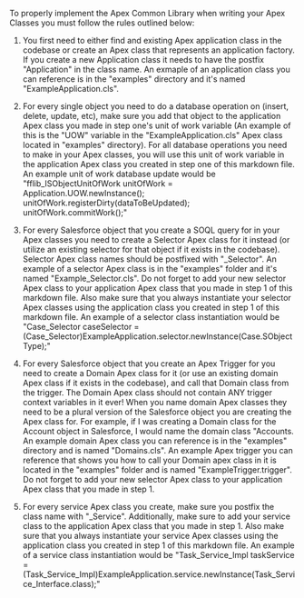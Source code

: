 To properly implement the Apex Common Library when writing your Apex Classes you must follow the rules outlined below:

1) You first need to either find and existing Apex application class in the codebase or create an Apex class that represents an application factory. If you create a new Application class it needs to have the postfix "Application" in the class name. An exmaple of an application class you can reference is in the "examples" directory and it's named "ExampleApplication.cls". 

2) For every single object you need to do a database operation on (insert, delete, update, etc), make sure you add that object to the application Apex class you made in step one's unit of work variable (An example of this is the "UOW" variable in the "ExampleApplication.cls" Apex class located in "examples" directory). For all database operations you need to make in your Apex classes, you will use this unit of work variable in the application Apex class you created in step one of this markdown file. An example unit of work database update would be "fflib_ISObjectUnitOfWork unitOfWork = Application.UOW.newInstance(); unitOfWork.registerDirty(dataToBeUpdated); unitOfWork.commitWork();"

3) For every Salesforce object that you create a SOQL query for in your Apex classes you need to create a Selector Apex class for it instead (or utilize an existing selector for that object if it exists in the codebase). Selector Apex class names should be postfixed with "_Selector". An example of a selector Apex class is in the "examples" folder and it's named "Example_Selector.cls". Do not forget to add your new selector Apex class to your application Apex class that you made in step 1 of this markdown file. Also make sure that you always instantiate your selector Apex classes using the application class you created in step 1 of this markdown file. An example of a selector class instantiation would be "Case_Selector caseSelector = (Case_Selector)ExampleApplication.selector.newInstance(Case.SObjectType);"

4) For every Salesforce object that you create an Apex Trigger for you need to create a Domain Apex class for it (or use an existing domain Apex class if it exists in the codebase), and call that Domain class from the trigger. The Domain Apex class should not contain ANY trigger context variables in it ever! When you name domain Apex classes they need to be a plural version of the Salesforce object you are creating the Apex class for. For example, if I was creating a Domain class for the Account object in Salesforce, I would name the domain class "Accounts. An example domain Apex class you can reference is in the "examples" directory and is named "Domains.cls". An example Apex trigger you can reference that shows you how to call your Domain apex class in it is located in the "examples" folder and is named "ExampleTrigger.trigger". Do not forget to add your new selector Apex class to your application Apex class that you made in step 1.

5) For every service Apex class you create, make sure you postfix the class name with "_Service". Additionally, make sure to add your service class to the application Apex class that you made in step 1. Also make sure that you always instantiate your service Apex classes using the application class you created in step 1 of this markdown file. An example of a service class instantiation would be "Task_Service_Impl taskService = (Task_Service_Impl)ExampleApplication.service.newInstance(Task_Service_Interface.class);"

